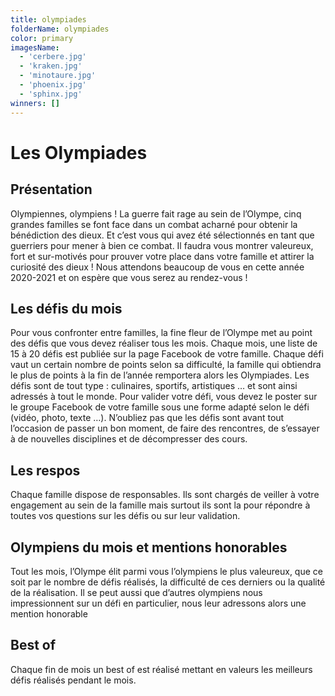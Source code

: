 ```yaml
---
title: olympiades
folderName: olympiades
color: primary
imagesName:
  - 'cerbere.jpg'
  - 'kraken.jpg'
  - 'minotaure.jpg'
  - 'phoenix.jpg'
  - 'sphinx.jpg'
winners: []
---
```


<div class="font-olympiades">

# Les Olympiades

</div>

## Présentation

<div class="font-olympiades">

Olympiennes, olympiens ! La guerre fait rage au sein de l’Olympe, cinq grandes
familles se font face dans un combat acharné pour obtenir la bénédiction des
dieux. Et c’est vous qui avez été sélectionnés en tant que guerriers pour mener
à bien ce combat. Il faudra vous montrer valeureux, fort et sur-motivés pour
prouver votre place dans votre famille et attirer la curiosité des dieux ! Nous
attendons beaucoup de vous en cette année 2020-2021 et on espère que vous serez
au rendez-vous !

</div>

<campus-center>
  <campus-carousel :names="imagesName" :folder-name="folderName"></campus-carousel>
</campus-center>

## Les défis du mois

<div class="list-lightning font-olympiades">

Pour vous confronter entre familles, la fine fleur de l’Olympe met au point des
défis que vous devez réaliser tous les mois. Chaque mois, une liste de 15 à 20
défis est publiée sur la page Facebook de votre famille. Chaque défi vaut un
certain nombre de points selon sa difficulté, la famille qui obtiendra le plus
de points à la fin de l’année remportera alors les Olympiades. Les défis sont de
tout type : culinaires, sportifs, artistiques … et sont ainsi adressés à tout le
monde. Pour valider votre défi, vous devez le poster sur le groupe Facebook de
votre famille sous une forme adapté selon le défi (vidéo, photo, texte …).
N’oubliez pas que les défis sont avant tout l’occasion de passer un bon moment,
de faire des rencontres, de s’essayer à de nouvelles disciplines et de
décompresser des cours.

</div>

## Les respos

<div class="font-olympiades">

Chaque famille dispose de responsables. Ils sont chargés de veiller à votre
engagement au sein de la famille mais surtout ils sont la pour répondre à toutes
vos questions sur les défis ou sur leur validation.

</div>

## Olympiens du mois et mentions honorables

<div class="font-olympiades">

Tout les mois, l’Olympe élit parmi vous l’olympiens le plus valeureux, que ce
soit par le nombre de défis réalisés, la difficulté de ces derniers ou la
qualité de la réalisation. Il se peut aussi que d’autres olympiens nous
impressionnent sur un défi en particulier, nous leur adressons alors une mention
honorable

</div>

<campus-team :team="winners" :color="color"></campus-team>

## Best of

<div class="font-olympiades">

Chaque fin de mois un best of est réalisé mettant en valeurs les meilleurs défis
réalisés pendant le mois.

</div>

<!-- ## Résultats

| familles  | rang | point |
| :-------: | :--: | :---: |
| cerbères  |  1   |   0   |
|  sphinx   |  1   |   0   |
|  kraken   |  1   |   0   |
| minotaure |  1   |   0   |
|  phoenix  |  1   |   0   | -->
